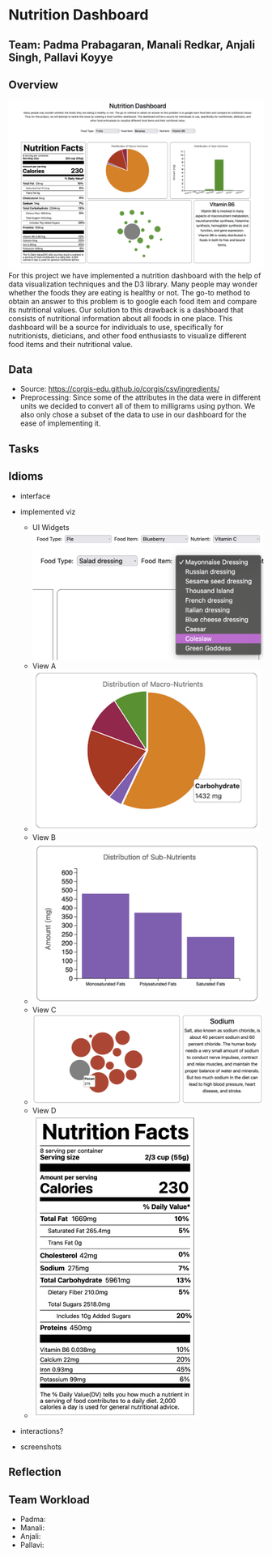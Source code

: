 # Nutrition Dashboard
## Team: Padma Prabagaran, Manali Redkar, Anjali Singh, Pallavi Koyye

## Overview
![thumbnail](images/thumbnail.png)
For this project we have implemented a nutrition dashboard with the help of data visualization techniques and the D3 library. Many people may wonder whether the foods they are eating is healthy or not. The go-to method to obtain an answer to this problem is to google each food item and compare its nutritional values. Our solution to this drawback is a dashboard that consists of nutritional information about all foods in one place. This dashboard will be a source for individuals to use, specifically for nutritionists, dieticians, and other food enthusiasts to visualize different food items and their nutritional value.
## Data
- Source: https://corgis-edu.github.io/corgis/csv/ingredients/
- Preprocessing: Since some of the attributes in the data were in different units we decided to convert all of them to milligrams using python. We also only chose a subset of the data to use in our dashboard for the ease of implementing it.
## Tasks
## Idioms
- interface
- implemented viz
  - UI Widgets
  ![ui](images/dropdowns.png)
  ![ui2](images/dropdown2.png)
  - View A 
  - <img src="images/a.png" alt="viewA" width="450" class="center"/>
  - View B 
  - <img src="images/b.png" alt="viewB" width="450" class="center"/>
  - View C 
  - <img src="images/c.png" alt="viewC" width="600" class="center"/>
  - View D 
  - <img src="images/d.png" alt="viewd" height="600" class="center"/>
  
- interactions?
- screenshots
## Reflection

## Team Workload
- Padma:
- Manali:
- Anjali:
- Pallavi:

